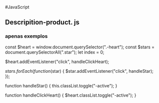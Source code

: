 #JavaScript

## Descripition-product. js

### apenas exemplos

const $heart = window.document.querySelector(".-heart");
const $stars = document.querySelectorAll(".star");
let index = 0;

\$heart.addEventListener("click", handleClickHeart);

$stars.forEach(function($star) {
\$star.addEventListener("click", handleStar);
});

function handleStar() {
this.classList.toggle("-active");
}

function handleClickHeart() {
\$heart.classList.toggle("-active");
}
